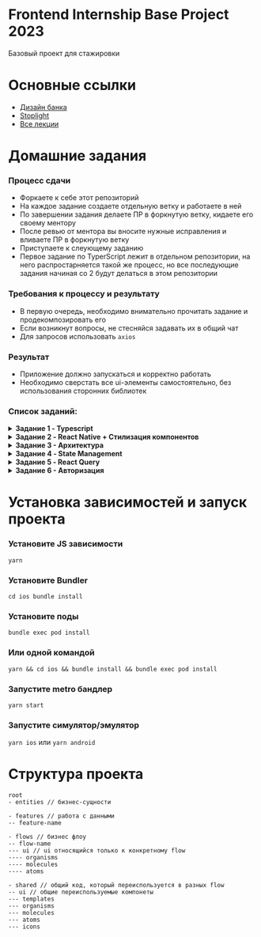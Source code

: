 # Frontend Internship Base Project 2023

Базовый проект для стажировки

# Основные ссылки
- [Дизайн банка](https://www.figma.com/file/NN9GlXCoDOAR5AFKrUAmkl/Skillbox?node-id=33%3A35654)
- [Stoplight](https://kode-education.stoplight.io/docs/kode-bank/b3A6Mjc3NzQxNjY-get-api-core-profile)
- [Все лекции](https://drive.google.com/drive/folders/1VnOjvW98J0STs1EHIswyPfBOcvG_QUgs?usp=sharing)

# Домашние задания

### Процесс сдачи
- Форкаете к себе этот репозиторий
- На каждое задание создаете отдельную ветку и работаете в ней
- По завершении задания делаете ПР в форкнутую ветку, кидаете его своему ментору
- После ревью от ментора вы вносите нужные исправления и вливаете ПР в форкнутую ветку
- Приступаете к слеующему заданию
- Первое задание по TyperScript лежит в отдельном репозитории, на него распростарняется такой же процесс, но все последующие задания начиная со 2 будут делаться в этом репозитории

### Требования к процессу и результату
- В первую очередь, необходимо внимательно прочитать задание и продекомпозировать его
- Если возникнут вопросы, не стесняйся задавать их в общий чат
- Для запросов использовать `axios`

### Результат
- Приложение должно запускаться и корректно работать
- Необходимо сверстать все ui-элементы самостоятельно, без использования сторонних библиотек

### Список заданий:

<details>
<summary><b>Задание 1 - Typescript</b></summary>

[Лекцию 1 можно посмотреть здесь](https://drive.google.com/drive/folders/1-KkklPTKBUDrXqRbZFQL6xz2aSgkwRWa)

[Переписать данный проект](https://github.com/kode-frontend/autumn_2022_typescript-homework) на TypeScript \
Всё, что лежит в директории shared/providers переписывать на ts необязательно \
Основной упор стоит сделать на компонентах, сторе, редьюсере \
***Задание со звездочкой - переписать api-слой.***
</details>



<details>
<summary><b>Задание 2 - React Native + Стилизация компонентов</b></summary>

[Лекцию 2 можно посмотреть здесь](https://drive.google.com/drive/folders/1c-GPaG1F53EeeJI0Hwc902kix4VN3lMo) \
[Лекцию 3 можно посмотреть здесь](https://drive.google.com/drive/folders/1DipU7-tDp2BJAiR8VawXgiMhqigDfZ4i)

    При выполнении домашки необходимо использовать:
    - styled-components для стилизации
    - атомарный дизайн при декомпозиции компонентов
    - storybook для создания сторей для ui компонентов

- для разделов `Главная`, `Банкоматы` и `Профиль` сделать экраны - заглушки (Название раздела по-центру экрана)
- для реализации списка на экране `Платежи` использовать компонент `FlatList`
- для реализации списка на экране `Мобильная связь` использовать компонент `FlatList`
- поиск не должен учитывать регистр
- заголовок на экране создания платежа должен соответствовать названию сервиса
- выбор карты (модальное окно) реализовывать не надо
- клавиатура не должна мешать вводу сумы платежа на маленьких дисплеях
- "чипсы" с предзаготовленными суммами должны скролиться горизонтально, а по нажатию на сумму, она должна устанавливаться в поле ввода
- по нажатию на кнопку продолжить произвести минимальную валидацию указанных данных (смотри требования к данным), если валидация успешна, то показать `Alert` с текстом `Успех`, иначе с текстом `Проверьте введенные данные`
- при получении фокуса полем ввода, необходимо подставить +7, если поле было пустым, иначе отображать плейсхолдер `Номер телефона`

### Требования к данным

- +7 в начале номера должно быть зашито, код страны нельзя сменить
- номер телефона должен состоять из 10 цифр
- минимальная сумма для осуществления платежа - 1 рубль
- максимальная сумма для осуществления платежа - 20000 рублей

##### Получить список категорий, сервисов и иконок можно с помощью запроса
    GET https://github.com/kode-frontend/files/raw/main/categories.json

</details>



<details>
<summary><b>Задание 3 - Архитектура</b></summary>

[Лекцию 4 можно посмотреть здесь](https://drive.google.com/drive/folders/1A2r5X-nf2heOhHzj6DoENmCfjlZEkU3C)

Необходимо организовать файловую структуру согласно архитектуре [Feature-Sliced v2](https://feature-sliced.design/ru/)

- Необходимо в корневой папке `src` создать слои (app, widgets и пр.). Определить к каким слоям лучше отнести свой код.
- В слой `shared` нужно вынести переиспользуемый код, не привязанный к определённым экранам или бизнес-логике. Например основные ui- компоненты, функции выхова запросов и пр.
- Для слоя `entities` необходимо определиться с набором слайсов (бизнес-сущностей) на основе выбранного флоу платежей.
- В слове `features` определиться с набором слайсов (функционала, с которым пользователь будет взаимодейстовать напрямую) на основе флоу платежей.
- В слое `pages` определиться с набором слайсов (страниц), которые сейчас встречаются в приложении. Для страниц кроме платежей достаточно использовать заглушки.
- В слое `app` нужно вынести все возможные провайдеры (напр. ThemeProvider).
- Слои `widgets`, `processes` опциональны, можете использовать на своё усмотрение.

### Полезные ссылки:
[Официальная документация](https://feature-sliced.design/docs)
[Примеры проектов](https://feature-sliced.design/examples)
[Архитектурная методология Feature Sliced / Даниил Крохмаль](https://www.youtube.com/watch?v=BEMx3iAHP2I)
[Feature-Sliced Design — Архитектура Frontend проектов / Илья Азин, Яндекс](https://www.youtube.com/watch?v=af-PD2yIUiU)

</details>

<details>
<summary><b>Задание 4 - State Management</b></summary>

[Лекцию 5 можно посмотреть здесь](https://drive.google.com/drive/folders/1-g8h6MssUVpoJ_cYPUT1pFGifYNZLc0-)

    Для работы понадобится установить effector
    https://effector.dev/docs/introduction/installation/

1. Снеки
   1. Должна быть возможность вызывать снек в любом месте приложения. (Например произошла ошибка получения данных, нужно уведомить пользователя)
   2. На экране не должно появляется более одно снека с одинаковым сообщением
   3. Должна быть возможность указать время показа снека в мс
   4. При попытке вызывать несколько снеков подряд с разными сообщениями, снеки должны показываться по очереди
2. Effector
   1. Выполнить запрос получения операторов мобильной связи с использованием эффекта эффектора
   2. Положить результат в стор. (Пример был на лекции)
   3. Вывести дынные из [запроса](https://github.com/kode-frontend/files/raw/main/categories.json) в список.
   4. Реализовать поиск по строке. Причем фильтрация должны производится в модели
   5. При ошибке запроса, показать снек с сообщением "Что-то пошло не так"
3. Кэширование запроса
   1. Реализовать кеширование ответа (п.2) в память устройства. Время кеширования 24 часа. При попытке стригерить запрос ранее чем через 24 часа, после последнего успешного запроса, обработчик должен вернуть сохраненные данные
   2. Добавить `pull to refresh` для списка операторов. При этом кеш должен сбрасываться

### Материалы

[Презентация](https://docs.google.com/presentation/d/1nGtOQRkXbhKAlolfwEzfGyAWxacU9c0S5mHhfvSuaZ4/edit#slide=id.p1)

</details>



<details>
<summary><b>Задание 5 - React Query</b></summary>

[Лекцию 6 можно посмотреть здесь](https://drive.google.com/drive/folders/1_VYGaqZVotrXXtufl27n5V36cusG7Fem)

    Для работы понадобится установить React Query
    https://tanstack.com/query/v4/docs/react/installation

### Ссылки
[Дизайн в Figma](https://www.figma.com/file/NN9GlXCoDOAR5AFKrUAmkl/Skillbox?node-id=306%3A66674) \
[Stoplight с запросами](https://kode-education.stoplight.io/docs/kode-bank/b3A6MzE3MDA5OTc-get-api-core-payment-list) \
[Документация React-Query](https://tanstack.com/query/v4/docs/react/overview) \
[Презентация](https://docs.google.com/presentation/d/1y4wA7FtBXCvMetgckLdTSfpI3VthcDpPiJvdqgJiFus/edit#slide=id.p1)

### Требования
- Для запросов используем `axios`
- Желательно разделять компоненты на глупые/умные

### Работа со Stoplight
Есть несколько важных моментов:

- Так как запросы моковые, они могут принимать любые данные, потому сейчас в поля Token или Authorization можете писать любую строку
- Для запросов обязательно используем [Mock Server!](https://user-images.githubusercontent.com/89947425/146177197-2c925162-863a-453a-9587-47914dc5f710.png)
- Если что-то некорректно отрабатывает, пишите в чат, будем выяснять проблемы со Stoplight

### Задание

Необходимо подключить запросы с мокового сервера для раздела платежей, который вы собирали ранее

- Перед работой необходимо обернуть приложение в `QueryClientProvider`
- На экране Платежи, Мобильная связь в разделе платежей необходимо заменить моковые данные на [запрос](https://kode-education.stoplight.io/docs/kode-bank/b3A6MzE3MDA5OTc-get-api-core-payment-list) из стоплайта `GET api/core/payment/list` при помощи `useQuery`
- При выборе оператора связи и переходу на экран с формой оплаты необходимо получить из [запроса](https://kode-education.stoplight.io/docs/kode-bank/b3A6Mjk5MjkwNTg-get-api-core-payment-service-id) процент кэшбека и другие данные по методу `GET api/core/payment/{service_id}`
- После заполнения формы по платежу мобильного оператора мы должны вызвать [запрос](https://kode-education.stoplight.io/docs/kode-bank/b3A6MzE3MzA3MTY-api-core-history) при помощи метода `POST /api/core/history`
- **Экран Подтверждение не делаем!**
- **Экран OTP не делаем!**
- Выбор карты не делаем, в поле `card_id: number` прокидываем любое число, все остальные данные должны подтягиваться из ответов других вопросов
- После отправки данных в зависимости от ответа с сервера мы должны попасть на [экран оплаты](https://www.figma.com/file/NN9GlXCoDOAR5AFKrUAmkl/Skillbox?type=design&node-id=372-82448&mode=design) или [экран отклонения](https://www.figma.com/file/NN9GlXCoDOAR5AFKrUAmkl/Skillbox?type=design&node-id=404-85746&mode=design&t=RI3AysSPg0dIyr3Z-0)
- По нажатию на "Готово" мы должны вернуться на экран Платежи


</details>



<details>
<summary><b>Задание 6 - Авторизация</b></summary>

### Ссылки
- [Урезанная авторизация в фигме](https://www.figma.com/file/KxWS0hlyfHJNiihnxDpPfU/Skillbox-Auth-Final?type=design&node-id=33-35654&mode=design&t=DBPvUVTrSKYCcQGp-0)
- [Stoplight c запросами авторизации](https://kode-education.stoplight.io/docs/kode-bank/YXBpOjI3Nzc0MTYy-skillbox-auth-api)

### Требования к авторизации
1. Изначально пользователь попадает на [экран ввода номера](https://www.figma.com/file/KxWS0hlyfHJNiihnxDpPfU/Skillbox-Auth-Final?node-id=181%3A65318) мобильного телефона. Номер телефона должен учитывать маску `+7 (XXX) XXX XX XX`. При неверном формате телефона или его отсутствии должен отображаться снек с ошибкой "Пожалуйста, убедитесь, что вы правильно ввели номер телефона"
2. После успешного ввода и нажатию на кнопку "Войти", клиент должен отправить [запрос](https://kode-education.stoplight.io/docs/kode-bank/b3A6Mjc5MTQ3Mjg-post-api-auth-otp-code) `POST /api/auth/otp_code` на получение OTP кода. Код от тестового сервера всегда будет одинаковым - `"1234"`
    1. Полученные в ответе запроса "otpId" и "otpCode" необходимо сохранить для последующего запроса подтверждения кода и валидации.
    2. При получении ошибки запроса, пользователь должен быть перенаправлен на [экран ошибки](https://www.figma.com/file/KxWS0hlyfHJNiihnxDpPfU/Skillbox-Auth-Final?node-id=77%3A56748). При нажатии на кнопку "Повторить" или крест в левом верхнем углу пользователь должен вернуться на экран ввода телефона (пункт 1)
3. При получении успешного ответа предыдущего запроса `POST /api/auth/otp_code`, пользователь должен перенаправится на экран ввода OTP c вариантом поля для 4-х символов.
    1. При попадании на экран запускается таймер в 3 минуты, по истечению которого пользователь может нажать на кнопку "Выслать код повторно" и заново отправить [запрос](https://kode-education.stoplight.io/docs/kode-bank/b3A6Mjc5MTQ3Mjg-post-api-auth-otp-code) `POST /api/auth/otp_code`.
    2. Если код был введён неверно, поле ввода должно подсвечиваться красным и под ним выводится предупреждающее сообщение "Неверный код. Осталось X попыток". Максимальное количество попыток - 5.
    3. Если пользователь 5 раз неправильно ввёл OTP, ему показывается нативный alert с текстом о завершении сессии и кнопкой "Выход", по нажатию которой происходит перенаправление на начальный экран ввода телефона.
    4. При получении ошибки запроса, пользователь должен быть перенаправлен на [экран ошибки](https://www.figma.com/file/KxWS0hlyfHJNiihnxDpPfU/Skillbox-Auth-Final?node-id=77%3A56748). При нажатии на кнопку "Повторить" или крест в левом верхнем углу пользователь должен вернуться на экран ввода кода (пункт 3.1)
4. После успешного ввода OTP-кода клиент должен [отправить запрос](https://kode-education.stoplight.io/docs/kode-bank/b3A6Mjc3NzQxODE-post-api-auth-confirm) `POST /api/auth/confirm` и показать экран загрузки.
    1. При успешном выполнении запроса необходимо локально сохранить guestToken из ответа при помощи effector.
    2. При получении ошибки запроса, пользователь должен быть перенаправлен на [экран ошибки](https://www.figma.com/file/KxWS0hlyfHJNiihnxDpPfU/Skillbox-Auth-Final?node-id=77%3A56748). При нажатии на кнопку "Повторить" или крест в левом верхнем углу пользователь должен вернуться на экран ввода кода (пункт 3.1)
5. По завершению запроса на получение гостевого токена, пользователь попадает на экран ввода пароля. Паролем должна быть строка длиной больше 5 символов, содержащая только цифры и буквы.
    1. Если введённый пароль будет меньше, необходимо показать снек с текстом "Длина пароля должна быть не менее 5 символов".
    2. Если введённый пароль будет содержать специальные символы, необходимо показать снек с текстом "Пароль может содержать только цифры и буквы".
    3. Пользователь может скрывать и отображать по нажатию на иконку глаза в инпуте.
    4. Пользователь может выйти по нажатию на крест в левом верхнем углу экрана. При нажатии показывается системный alert с предупреждением и кнопками "Отмена", "Выйти". Если пользователь нажимает "Выйти", его переносит в самое начало на экран ввода номера телефона (пункт 1)
6. При успешной валидации пароля и нажатию на кнопку "Войти", клиенту необходимо [отправить запрос](https://kode-education.stoplight.io/docs/kode-bank/b3A6Mjc3NzQxODI-post-api-auth-enter) `POST /api/auth/enter`. Полученные accessToken и refreshToken необходимо сохранить локально при помощи effector.
    1. При получении ошибки запроса пользователь должен быть перенаправлен на [экран ошибки](https://www.figma.com/file/KxWS0hlyfHJNiihnxDpPfU/Skillbox-Auth-Final?node-id=77%3A56748). При нажатии на кнопку "Повторить" или крест в левом верхнем углу пользователь должен вернуться на экран ввода пароля (пункт 5)
7. При успешном получении и сохранении токенов, необходимо перенаправить пользователя на экран "Все готово"
8. По нажатию на кнопку "Продолжить" происходит перенаправление на раздел "Платежи"

### Как проверять ошибки от сервера

Чтобы убедиться в корректном поведении клиента при возникновении ошибок, вы можете в запросе передать заголовок `"Prefer": "code=500, dynamic=true"`. Где в `code` передаётся желаемый HTTP код.

Например:

```javascript
fetch("https://stoplight.io/mocks/kode-education/kode-bank/27774162/api/auth/login", {
  "method": "POST",
  "headers": {
    "Content-Type": "application/json",
    "Prefer": "code=500, dynamic=true"
  },
  "body": "{\"phone\":\"+79115552211\"}"
})
```

### Работа с масками инпута
Для создания телефонной маски инпута на экране ввода телефона, можно использовать библиотеки на ваш вкус или из этого списка:

- https://github.com/akinncar/react-native-mask-text
- https://github.com/uNmAnNeR/imaskjs/tree/master/packages/react-native-imask

</details>



# Установка зависимостей и запуск проекта
### Установите JS зависимости
`yarn`
### Установите Bundler
`cd ios bundle install`
### Установите поды
`bundle exec pod install`
### Или одной командой
`yarn && cd ios && bundle install && bundle exec pod install`

### Запустите metro бандлер
`yarn start`
### Запустите симулятор/эмулятор
`yarn ios` или `yarn android`

# Структура проекта

```
root
- entities // бизнес-сущности

- features // работа с данными
-- feature-name

- flows // бизнес флоу
-- flow-name
--- ui // ui относящийся только к конкретному flow
---- organisms
---- molecules
---- atoms

- shared // общий код, который переиспользуется в разных flow
-- ui // общие переиспользуемые компонеты
--- templates
--- organisms
--- molecules
--- atoms
--- icons
```
